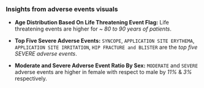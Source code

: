
### Insights from adverse events visuals

  - **Age Distribution Based On Life Threatening Event Flag:** Life
    threatening events are higher for *\~ 80 to 90 years of patients*.

  - **Top Five Severe Adverse Events:** `SYNCOPE`, `APPLICATION SITE
    ERYTHEMA`, `APPLICATION SITE IRRITATION`, `HIP FRACTURE and BLISTER`
    are the *top five SEVERE adverse events*.

  - **Moderate and Severe Adverse Event Ratio By Sex:** `MODERATE` and
    `SEVERE` adverse events are higher in female with respect to male by
    *11%* & *3%* respectively.
